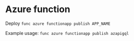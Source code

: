 # Azure function

Deploy `func azure functionapp publish APP_NAME`

Example usage: `func azure functionapp publish azapigql`
